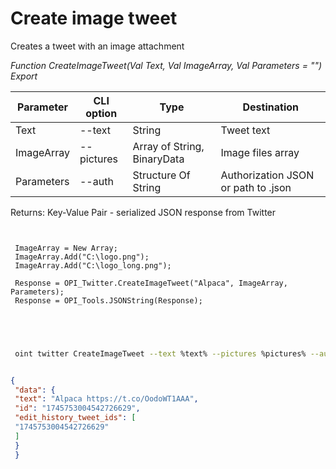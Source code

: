 ﻿---
sidebar_position: 2
---

# Create image tweet
 Creates a tweet with an image attachment


*Function CreateImageTweet(Val Text, Val ImageArray, Val Parameters = "") Export*

 | Parameter | CLI option | Type | Destination |
 |-|-|-|-|
 | Text | --text | String | Tweet text |
 | ImageArray | --pictures | Array of String, BinaryData | Image files array |
 | Parameters | --auth | Structure Of String | Authorization JSON or path to .json |

 
 Returns: Key-Value Pair - serialized JSON response from Twitter

```bsl title="Code example"
	
 
 ImageArray = New Array;
 ImageArray.Add("C:\logo.png");
 ImageArray.Add("C:\logo_long.png");
 
 Response = OPI_Twitter.CreateImageTweet("Alpaca", ImageArray, Parameters);
 Response = OPI_Tools.JSONString(Response);
 

	
```

```sh title="CLI command example"
 
 oint twitter CreateImageTweet --text %text% --pictures %pictures% --auth %auth%


```


```json title="Result"

{
 "data": {
 "text": "Alpaca https://t.co/OodoWT1AAA",
 "id": "1745753004542726629",
 "edit_history_tweet_ids": [
 "1745753004542726629"
 ]
 }
 }

```
